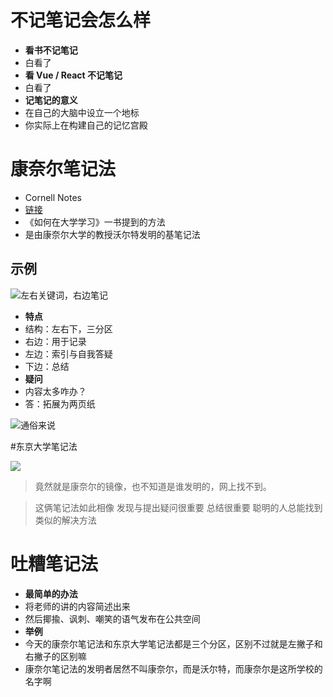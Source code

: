 # 不记笔记会怎么样

- **看书不记笔记**
- 白看了
- **看 Vue / React 不记笔记**
- 白看了
- **记笔记的意义**
- 在自己的大脑中设立一个地标
- 你实际上在构建自己的记忆宫殿

# 康奈尔笔记法
- Cornell Notes
- [链接](https://zh.wikipedia.org/zh-hans/%E5%BA%B7%E5%A5%88%E5%B0%94%E7%AC%94%E8%AE%B0%E6%B3%95)
- 《如何在大学学习》一书提到的方法
- 是由康奈尔大学的教授沃尔特发明的基笔记法

## 示例

![左右关键词，右边笔记](https://upload-images.jianshu.io/upload_images/5780538-2ce520f1d4e670c8.png?imageMogr2/auto-orient/strip%7CimageView2/2/w/1240)

- **特点**
- 结构：左右下，三分区
- 右边：用于记录
- 左边：索引与自我答疑
- 下边：总结
- **疑问**
- 内容太多咋办？
- 答：拓展为两页纸

![通俗来说](https://upload-images.jianshu.io/upload_images/5780538-14e0489f71173d85.png?imageMogr2/auto-orient/strip%7CimageView2/2/w/1240)


#东京大学笔记法

![](https://upload-images.jianshu.io/upload_images/5780538-94861a1fa749bdac.png?imageMogr2/auto-orient/strip%7CimageView2/2/w/1240)

> 竟然就是康奈尔的镜像，也不知道是谁发明的，网上找不到。

> 这俩笔记法如此相像
> 发现与提出疑问很重要
> 总结很重要
> 聪明的人总能找到类似的解决方法

# 吐糟笔记法

- **最简单的办法**
- 将老师的讲的内容简述出来
- 然后揶揄、讽刺、嘲笑的语气发布在公共空间
- **举例**
- 今天的康奈尔笔记法和东京大学笔记法都是三个分区，区别不过就是左撇子和右撇子的区别嘛
- 康奈尔笔记法的发明者居然不叫康奈尔，而是沃尔特，而康奈尔是这所学校的名字啊

